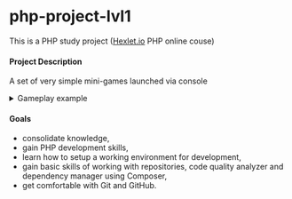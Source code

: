 # php-project-lvl1

This is a PHP study project ([Hexlet.io](https://ru.hexlet.io/professions/php/projects/7) PHP online couse)

#### Project Description

A set of very simple mini-games launched via console

<details> 
  <summary>Gameplay example</summary>
    $ brain-progression

    Welcome to the Brain Game!
    What number is missing in this progression?

    May I have your name? Roman
    Hello, Roman!

    Question: 14 .. 18 20 22 24 26 28
    Your answer: 16
    Correct!
    Question: 5 6 7 8 9 .. 11 12
    Your answer: 10
    Correct!
    Question: 12 15 18 21 .. 27 30 33
    Your answer: 24
    Correct!
    Congratulations, Roman!
</details>

#### Goals
 - consolidate knowledge,
 - gain PHP development skills,
 - learn how to setup a working environment for development,
 - gain basic skills of working with repositories, code quality analyzer and dependency manager using Composer,
 - get comfortable with Git and GitHub.
